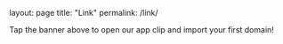 layout: page
title: "Link"
permalink: /link/

Tap the banner above to open our app clip and import your first domain!
